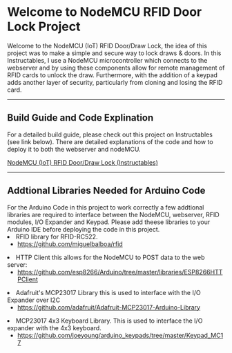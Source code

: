 <h1> Welcome to NodeMCU RFID Door Lock Project </h1>

Welcome to the NodeMCU (IoT) RFID Door/Draw Lock, the idea of this project was to make a simple and secure way to lock draws & doors. In this Instructables, I use a NodeMCU microcontroller which connects to the webserver and by using these components allow for remote management of RFID cards to unlock the draw. Furthermore, with the addition of a keypad adds another layer of security, particularly from cloning and losing the RFID card.

<hr>
<h2>Build Guide and Code Explination</h2>
For a detailed build guide, please check out this project on Instructables (see link below). There are detailed explanations of the code and how to deploy it to both the webserver and nodeMCU.

<a href="https://url.bzest.co.uk/6etrg1v">NodeMCU (IoT) RFID Door/Draw Lock (Instructables)</a>

<hr>
<h2>Addtional Libraries Needed for Arduino Code</h2>
For the Arduino Code in this project to work correctly a few addtional libraries are required to interface between the NodeMCU, webserver, RFID modules, I/O Expander and Keypad. Please add theese libraries to your Arduino IDE before deploying the code in this project.
<br>
<li>RFID library for RFID-RC522.   
<ul>  
<li><a href="https://github.com/miguelbalboa/rfid" rel="nofollow">https://github.com/miguelbalboa/rfid</a></li></ul></li><li>HTTP Client this allows for the NodeMCU to POST data to the web server:   
<ul>  
<li><a href="https://github.com/esp8266/Arduino/tree/master/libraries/ESP8266HTTPClient" rel="nofollow">https://github.com/esp8266/Arduino/tree/master/libraries/ESP8266HTTPClient</a></li></ul></li><li>Adafruit's MCP23017 Library this is used to interface with the I/O Expander over I2C   
<ul>   
<li><a href="https://github.com/adafruit/Adafruit-MCP23017-Arduino-Library" rel="nofollow">https://github.com/adafruit/Adafruit-MCP23017-Arduino-Library</a></li></ul></li><li>MCP23017 4x3 Keyboard Library. This is used to interface the I/O expander with the 4x3 keyboard.   
<ul>   
<li><a href="https://github.com/joeyoung/arduino_keypads/tree/master/Keypad_MC17" rel="nofollow">https://github.com/joeyoung/arduino_keypads/tree/master/Keypad_MC17</a></li></ul>
